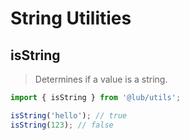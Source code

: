 # String Utilities

## isString

> Determines if a value is a string.

```ts
import { isString } from '@lub/utils';

isString('hello'); // true
isString(123); // false
```

